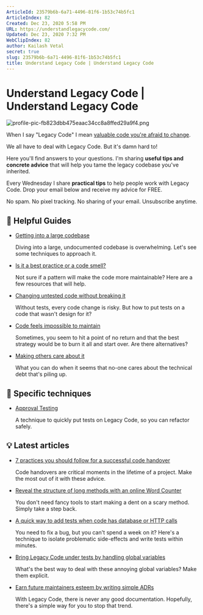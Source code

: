```yaml
---
ArticleId: 23579b6b-6a71-4496-81f6-1b53c74b5fc1
ArticleIndex: 82
Created: Dec 23, 2020 5:58 PM
URL: https://understandlegacycode.com/
Updated: Dec 23, 2020 7:32 PM
WebClipIndex: 82
author: Kailash Vetal
secret: true
slug: 23579b6b-6a71-4496-81f6-1b53c74b5fc1
title: Understand Legacy Code | Understand Legacy Code
---
```

#  Understand Legacy Code | Understand Legacy Code
![profile-pic-fb823dbb475eaac34cc8a8ffed29a9f4.png](82%2056b3423e8d784f7ab6ae5e3424247262/profile-pic-fb823dbb475eaac34cc8a8ffed29a9f4.png)

When I say "Legacy Code" I mean [valuable code you're afraid to change](https://understandlegacycode.com/blog/what-is-legacy-code-is-it-code-without-tests/).

We all have to deal with Legacy Code. But it's damn hard to!

Here you'll find answers to your questions. I'm sharing **useful tips and concrete advice** that will help you tame the legacy codebase you've inherited.

Every Wednesday I share **practical tips** to help people work with Legacy Code.
Drop your email below and receive my advice for FREE.

No spam. No pixel tracking. No sharing of your email. Unsubscribe anytime.

## 📖 Helpful Guides

- [Getting into a large codebase](https://understandlegacycode.com/getting-into-large-codebase)

    Diving into a large, undocumented codebase is overwhelming. Let's see some techniques to approach it.

- [Is it a best practice or a code smell?](https://understandlegacycode.com/best-practice-or-code-smell)

    Not sure if a pattern will make the code more maintainable? Here are a few resources that will help.

- [Changing untested code without breaking it](https://understandlegacycode.com/changing-untested-code)

    Without tests, every code change is risky. But how to put tests on a code that wasn't design for it?

- [Code feels impossible to maintain](https://understandlegacycode.com/code-feels-impossible-to-maintain)

    Sometimes, you seem to hit a point of no return and that the best strategy would be to burn it all and start over. Are there alternatives?

- [Making others care about it](https://understandlegacycode.com/making-others%E2%88%92care-about-it)

    What you can do when it seems that no-one cares about the technical debt that's piling up.

## 🥋 Specific techniques

- [Approval Testing](https://understandlegacycode.com/approval-tests)

    A technique to quickly put tests on Legacy Code, so you can refactor safely.

## 💡 Latest articles

- [7 practices you should follow for a successful code handover](https://understandlegacycode.com/blog/7-practices-successful-handover/)

    Code handovers are critical moments in the lifetime of a project. Make the most out of it with these advice.

- [Reveal the structure of long methods with an online Word Counter](https://understandlegacycode.com/blog/reveal-long-methods-structure-with-online-word-counter/)

    You don't need fancy tools to start making a dent on a scary method. Simply take a step back.

- [A quick way to add tests when code has database or HTTP calls](https://understandlegacycode.com/blog/quick-way-to-add-tests-when-code-does-side-effects/)

    You need to fix a bug, but you can't spend a week on it? Here's a technique to isolate problematic side-effects and write tests within minutes.

- [Bring Legacy Code under tests by handling global variables](https://understandlegacycode.com/blog/best-way-to-handle-global-variables/)

    What's the best way to deal with these annoying global variables? Make them explicit.

- [Earn future maintainers esteem by writing simple ADRs](https://understandlegacycode.com/blog/earn-maintainers-esteem-with-adrs/)

    With Legacy Code, there is never any good documentation. Hopefully, there's a simple way for you to stop that trend.
